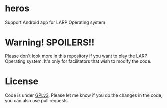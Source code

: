 # heros
Support Android app for LARP Operating system

# Warning! SPOILERS!!
Please don't look more in this repository if you want to play the LARP Operating system. 
It's only for facilitators that wish to modify the code.

# License
Code is under [GPLv3](LICENSE). Please let me know if you do the changes in the code, you can also use pull requests.

